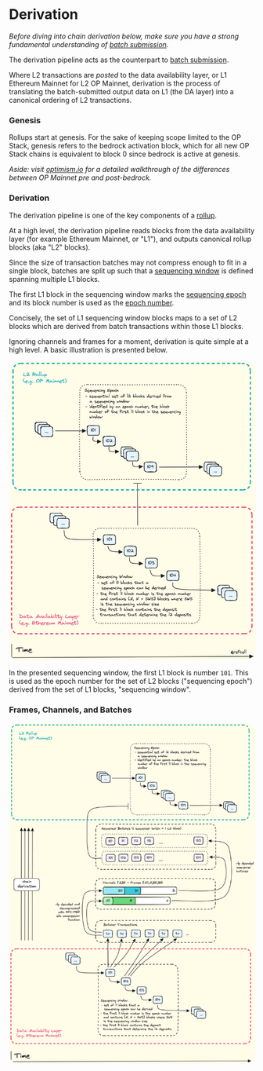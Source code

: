 # Derivation

*Before diving into chain derivation below, make sure you have
a strong fundamental understanding of [batch submission][b].*

The derivation pipeline acts as the counterpart to [batch submission][b].

Where L2 transactions are *posted* to the data availability layer,
or L1 Ethereum Mainnet for L2 OP Mainnet, derivation is the process of
translating the batch-submitted output data on L1 (the DA layer)
into a canonical ordering of L2 transactions.

### Genesis

Rollups start at genesis. For the sake of keeping scope limited
to the OP Stack, genesis refers to the bedrock activation block,
which for all new OP Stack chains is equivalent to block 0 since
bedrock is active at genesis.

_Aside: visit [optimism.io][opio] for a detailed walkthrough of
the differences between OP Mainnet pre and post-bedrock._

### Derivation

The derivation pipeline is one of the key components of a [rollup][rollup].

At a high level, the derivation pipeline reads blocks from the data
availability layer (for example Ethereum Mainnet, or "L1"), and outputs
canonical rollup blocks (aka "L2" blocks).

Since the size of transaction batches may not compress enough to fit
in a single block, batches are split up such that a [sequencing window][sw]
is defined spanning multiple L1 blocks.

The first L1 block in the sequencing window marks the [sequencing epoch][se]
and its block number is used as the [epoch number][en].

Concisely, the set of L1 sequencing window blocks maps to a set of L2 blocks
which are derived from batch transactions within those L1 blocks.

Ignoring channels and frames for a moment, derivation is quite simple at
a high level. A basic illustration is presented below.

<img src="../assets/basic-derivation.png" style="border-radius: 20px">

In the presented sequencing window, the first L1 block is number `101`.
This is used as the epoch number for the set of L2 blocks ("sequencing epoch")
derived from the set of L1 blocks, "sequencing window".




### Frames, Channels, and Batches 

<img src="../assets/derivation.png" style="border-radius: 20px">




<!-- Intradoc refs -->

[b]: ./batching.md
[se]: ./glossary.md#sequencing-epoch
[sw]: ./glossary.md#sequencing-window
[en]: ./glossary.md#epoch-number

<!-- Hyperlinks -->

[rollup]: https://community.optimism.io/docs/protocol/2-rollup-protocol
[opio]: https://community.optimism.io/docs/developers/bedrock/explainer/#
